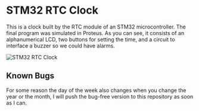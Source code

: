 # STM32 RTC Clock

This is a clock built by the RTC module of an STM32 microcontroller. The final program was simulated in Proteus. As you can see, it consists of an alphanumerical LCD, two buttons for setting the time, and a circuit to interface a buzzer so we could have alarms.

![STM32 RTC Clock](https://stm32learn.xyz/wp-content/uploads/2021/10/STM32_RTC_Clock.png)

## Known Bugs

For some reason the day of the week also changes when you change the year or the month, I will push the bug-free version to this repository as soon as I can.
